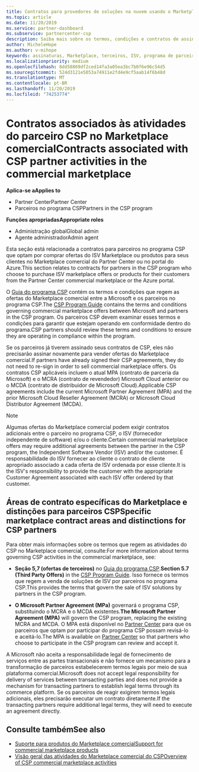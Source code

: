 ```yaml
---
title: Contratos para provedores de soluções na nuvem usando o Marketplace comercial | Centro de parceiros
ms.topic: article
ms.date: 11/20/2019
ms.service: partner-dashboard
ms.subservice: partnercenter-csp
description: Saiba mais sobre os termos, condições e contratos de assinaturas para produtos ISV de terceiros adquiridos por parceiros do CSP no mercado comercial.
author: MicheleHope
ms.author: v-mihope
keywords: assinaturas, Marketplace, terceiros, ISV, programa de parceiros CSP, contratos, venda, compra,
ms.localizationpriority: medium
ms.openlocfilehash: 8dd58869df2ced14fa3a05ea3bc7b0f6e96c54d5
ms.sourcegitcommit: 524d3121e5053a74911e2fd4e9cf5aab14f6b48d
ms.translationtype: MT
ms.contentlocale: pt-BR
ms.lasthandoff: 11/20/2019
ms.locfileid: "74253774"
---
```

# <a name="contracts-associated-with-csp-partner-activities-in-the-commercial-marketplace"></a><span data-ttu-id="321fb-104">Contratos associados às atividades do parceiro CSP no Marketplace comercial</span><span class="sxs-lookup"><span data-stu-id="321fb-104">Contracts associated with CSP partner activities in the commercial marketplace</span></span>

<span data-ttu-id="321fb-105">**Aplica-se a**</span><span class="sxs-lookup"><span data-stu-id="321fb-105">**Applies to**</span></span>

- <span data-ttu-id="321fb-106">Partner Center</span><span class="sxs-lookup"><span data-stu-id="321fb-106">Partner Center</span></span>
- <span data-ttu-id="321fb-107">Parceiros no programa CSP</span><span class="sxs-lookup"><span data-stu-id="321fb-107">Partners in the CSP program</span></span>

<span data-ttu-id="321fb-108">**Funções apropriadas**</span><span class="sxs-lookup"><span data-stu-id="321fb-108">**Appropriate roles**</span></span>

- <span data-ttu-id="321fb-109">Administração global</span><span class="sxs-lookup"><span data-stu-id="321fb-109">Global admin</span></span>
- <span data-ttu-id="321fb-110">Agente administrador</span><span class="sxs-lookup"><span data-stu-id="321fb-110">Admin agent</span></span>

<span data-ttu-id="321fb-111">Esta seção está relacionada a contratos para parceiros no programa CSP que optam por comprar ofertas do ISV Marketplace ou produtos para seus clientes no Marketplace comercial do Partner Center ou no portal do Azure.</span><span class="sxs-lookup"><span data-stu-id="321fb-111">This section relates to contracts for partners in the CSP program who choose to purchase ISV marketplace offers or products for their customers from the Partner Center commercial marketplace or the Azure portal.</span></span>

<span data-ttu-id="321fb-112">O [Guia do programa CSP](https://go.microsoft.com/fwlink/p/?LinkId=617100) contém os termos e condições que regem as ofertas do Marketplace comercial entre a Microsoft e os parceiros no programa CSP.</span><span class="sxs-lookup"><span data-stu-id="321fb-112">The [CSP Program Guide](https://go.microsoft.com/fwlink/p/?LinkId=617100) contains the terms and conditions governing commercial marketplace offers between Microsoft and partners in the CSP program.</span></span> <span data-ttu-id="321fb-113">Os parceiros CSP devem examinar esses termos e condições para garantir que estejam operando em conformidade dentro do programa.</span><span class="sxs-lookup"><span data-stu-id="321fb-113">CSP partners should review these terms and conditions to ensure they are operating in compliance within the program.</span></span>  

<span data-ttu-id="321fb-114">Se os parceiros já tiverem assinado seus contratos de CSP, eles não precisarão assinar novamente para vender ofertas do Marketplace comercial.</span><span class="sxs-lookup"><span data-stu-id="321fb-114">If partners have already signed their CSP agreements, they do not need to re-sign in order to sell commercial marketplace offers.</span></span> <span data-ttu-id="321fb-115">Os contratos CSP aplicáveis incluem o atual MPA (contrato de parceria da Microsoft) e o MCRA (contrato de revendedor) Microsoft Cloud anterior ou o MCDA (contrato de distribuidor de Microsoft Cloud).</span><span class="sxs-lookup"><span data-stu-id="321fb-115">Applicable CSP agreements include the current Microsoft Partner Agreement (MPA) and the prior Microsoft Cloud Reseller Agreement (MCRA) or Microsoft Cloud Distributor Agreement (MCDA).</span></span>

>[!NOTE]
> <span data-ttu-id="321fb-116">Algumas ofertas do Marketplace comercial podem exigir contratos adicionais entre o parceiro no programa CSP, o ISV (fornecedor independente de software) e/ou o cliente.</span><span class="sxs-lookup"><span data-stu-id="321fb-116">Certain commercial marketplace offers may require additional agreements between the partner in the CSP program, the Independent Software Vendor (ISV) and/or the customer.</span></span> <span data-ttu-id="321fb-117">É responsabilidade do ISV fornecer ao cliente o contrato de cliente apropriado associado a cada oferta de ISV ordenada por esse cliente.</span><span class="sxs-lookup"><span data-stu-id="321fb-117">It is the ISV's responsibility to provide the customer with the appropriate Customer Agreement associated with each ISV offer ordered by that customer.</span></span>

## <a name="specific-marketplace-contract-areas-and-distinctions-for-csp-partners"></a><span data-ttu-id="321fb-118">Áreas de contrato específicas do Marketplace e distinções para parceiros CSP</span><span class="sxs-lookup"><span data-stu-id="321fb-118">Specific marketplace contract areas and distinctions for CSP partners</span></span>

<span data-ttu-id="321fb-119">Para obter mais informações sobre os termos que regem as atividades do CSP no Marketplace comercial, consulte:</span><span class="sxs-lookup"><span data-stu-id="321fb-119">For more information about terms governing CSP activities in the commercial marketplace, see:</span></span>

- <span data-ttu-id="321fb-120">**Seção 5,7 (ofertas de terceiros)** no [Guia do programa CSP](https://go.microsoft.com/fwlink/p/?LinkId=617100).</span><span class="sxs-lookup"><span data-stu-id="321fb-120">**Section 5.7 (Third Party Offers)** in the [CSP Program Guide](https://go.microsoft.com/fwlink/p/?LinkId=617100).</span></span> <span data-ttu-id="321fb-121">Isso fornece os termos que regem a venda de soluções de ISV por parceiros no programa CSP.</span><span class="sxs-lookup"><span data-stu-id="321fb-121">This provides the terms that govern the sale of ISV solutions by partners in the CSP program.</span></span>

- <span data-ttu-id="321fb-122">**O Microsoft Partner Agreement (MPa)** governará o programa CSP, substituindo o MCRA e o MCDA existentes.</span><span class="sxs-lookup"><span data-stu-id="321fb-122">**The Microsoft Partner Agreement (MPA)** will govern the CSP program, replacing the existing MCRA and MCDA.</span></span> <span data-ttu-id="321fb-123">O MPA está disponível no [Partner Center](https://partner.microsoft.com/pcv/dashboard/overview) para que os parceiros que optam por participar do programa CSP possam revisá-lo e aceitá-lo.</span><span class="sxs-lookup"><span data-stu-id="321fb-123">The MPA is available on [Partner Center](https://partner.microsoft.com/pcv/dashboard/overview) so that partners who choose to participate in the CSP program can review and accept it.</span></span>
  
<span data-ttu-id="321fb-124">A Microsoft não aceita a responsabilidade legal de fornecimento de serviços entre as partes transacionais e não fornece um mecanismo para a transformação de parceiros estabelecerem termos legais por meio de sua plataforma comercial.</span><span class="sxs-lookup"><span data-stu-id="321fb-124">Microsoft does not accept legal responsibility for delivery of services between transacting parties and does not provide a mechanism for transacting partners to establish legal terms through its commerce platform.</span></span> <span data-ttu-id="321fb-125">Se os parceiros de reagir exigirem termos legais adicionais, eles precisarão executar um contrato diretamente.</span><span class="sxs-lookup"><span data-stu-id="321fb-125">If the transacting partners require additional legal terms, they will need to execute an agreement directly.</span></span>

## <a name="see-also"></a><span data-ttu-id="321fb-126">Consulte também</span><span class="sxs-lookup"><span data-stu-id="321fb-126">See also</span></span>

- [<span data-ttu-id="321fb-127">Suporte para produtos do Marketplace comercial</span><span class="sxs-lookup"><span data-stu-id="321fb-127">Support for commercial marketplace products</span></span>](csp-commercial-marketplace-support.md)
- [<span data-ttu-id="321fb-128">Visão geral das atividades do Marketplace comercial do CSP</span><span class="sxs-lookup"><span data-stu-id="321fb-128">Overview of CSP commercial marketplace activities</span></span>](csp-commercial-marketplace-overview.md)
